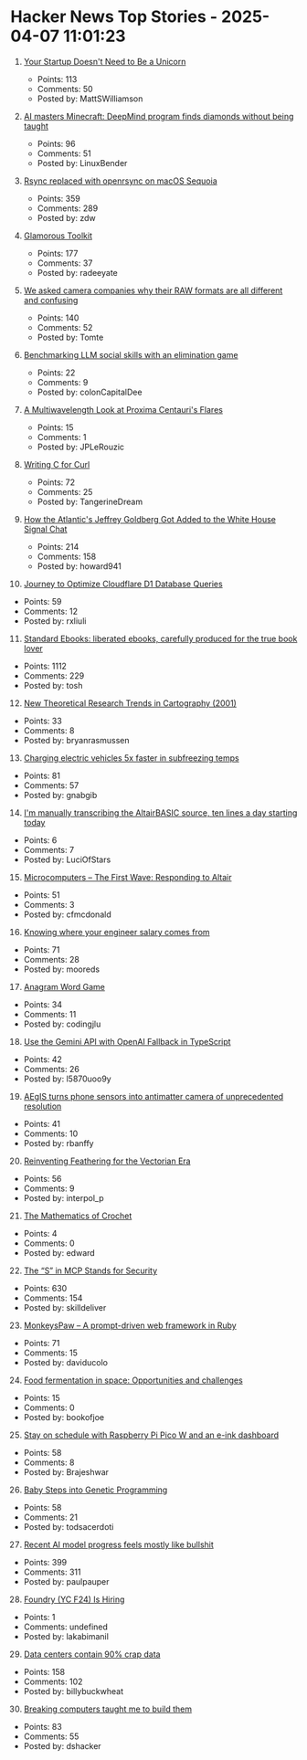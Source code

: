 # Hacker News Top Stories - 2025-04-07 11:01:23

1. [Your Startup Doesn't Need to Be a Unicorn](https://mattgiustwilliamson.substack.com/p/your-startup-doesnt-need-to-be-a)
   - Points: 113
   - Comments: 50
   - Posted by: MattSWilliamson

2. [AI masters Minecraft: DeepMind program finds diamonds without being taught](https://www.nature.com/articles/d41586-025-01019-w)
   - Points: 96
   - Comments: 51
   - Posted by: LinuxBender

3. [Rsync replaced with openrsync on macOS Sequoia](https://derflounder.wordpress.com/2025/04/06/rsync-replaced-with-openrsync-on-macos-sequoia/)
   - Points: 359
   - Comments: 289
   - Posted by: zdw

4. [Glamorous Toolkit](https://gtoolkit.com//)
   - Points: 177
   - Comments: 37
   - Posted by: radeeyate

5. [We asked camera companies why their RAW formats are all different and confusing](https://www.theverge.com/tech/640119/camera-raw-spec-format-explained-adobe-dng-canon-nikon-sony-fujifilm)
   - Points: 140
   - Comments: 52
   - Posted by: Tomte

6. [Benchmarking LLM social skills with an elimination game](https://github.com/lechmazur/elimination_game)
   - Points: 22
   - Comments: 9
   - Posted by: colonCapitalDee

7. [A Multiwavelength Look at Proxima Centauri's Flares](https://www.centauri-dreams.org/2025/04/01/a-multiwavelength-look-at-proxima-centauris-flares/)
   - Points: 15
   - Comments: 1
   - Posted by: JPLeRouzic

8. [Writing C for Curl](https://daniel.haxx.se/blog/2025/04/07/writing-c-for-curl/)
   - Points: 72
   - Comments: 25
   - Posted by: TangerineDream

9. [How the Atlantic's Jeffrey Goldberg Got Added to the White House Signal Chat](https://www.theguardian.com/us-news/2025/apr/06/signal-group-chat-leak-how-it-happened)
   - Points: 214
   - Comments: 158
   - Posted by: howard941

10. [Journey to Optimize Cloudflare D1 Database Queries](https://gist.github.com/rxliuli/be31cbded41ef7eac6ae0da9070c8ef8)
   - Points: 59
   - Comments: 12
   - Posted by: rxliuli

11. [Standard Ebooks: liberated ebooks, carefully produced for the true book lover](https://standardebooks.org)
   - Points: 1112
   - Comments: 229
   - Posted by: tosh

12. [New Theoretical Research Trends in Cartography (2001)](https://www.researchgate.net/publication/26467883_NEW_THEORETICAL_RESEARCH_TRENDS_IN_CARTOGRAPHY)
   - Points: 33
   - Comments: 8
   - Posted by: bryanrasmussen

13. [Charging electric vehicles 5x faster in subfreezing temps](https://news.umich.edu/charging-electric-vehicles-5x-faster-in-subfreezing-temps/)
   - Points: 81
   - Comments: 57
   - Posted by: gnabgib

14. [I'm manually transcribing the AltairBASIC source, ten lines a day starting today](https://codeberg.org/luciofstars/altabasic)
   - Points: 6
   - Comments: 7
   - Posted by: LuciOfStars

15. [Microcomputers – The First Wave: Responding to Altair](https://technicshistory.com/2025/04/06/microcomputers-the-first-wave-responding-to-altair/)
   - Points: 51
   - Comments: 3
   - Posted by: cfmcdonald

16. [Knowing where your engineer salary comes from](https://www.seangoedecke.com/where-the-money-comes-from/)
   - Points: 71
   - Comments: 28
   - Posted by: mooreds

17. [Anagram Word Game](https://codingjlu.github.io/anagram/)
   - Points: 34
   - Comments: 11
   - Posted by: codingjlu

18. [Use the Gemini API with OpenAI Fallback in TypeScript](https://sometechblog.com/posts/try-gemini-api-with-openai-fallback/)
   - Points: 42
   - Comments: 26
   - Posted by: l5870uoo9y

19. [AEgIS turns phone sensors into antimatter camera of unprecedented resolution](https://home.cern/news/news/experiments/aegis-transforms-smartphone-sensors-antimatter-camera-unprecedented)
   - Points: 41
   - Comments: 10
   - Posted by: rbanffy

20. [Reinventing Feathering for the Vectorian Era](https://rive.app/blog/how-rive-reinvented-feathering-for-the-vectorian-era)
   - Points: 56
   - Comments: 9
   - Posted by: interpol_p

21. [The Mathematics of Crochet](https://hellohartblog.wordpress.com/2015/05/25/the-mathematics-of-crochet/)
   - Points: 4
   - Comments: 0
   - Posted by: edward

22. [The “S” in MCP Stands for Security](https://elenacross7.medium.com/%EF%B8%8F-the-s-in-mcp-stands-for-security-91407b33ed6b)
   - Points: 630
   - Comments: 154
   - Posted by: skilldeliver

23. [MonkeysPaw – A prompt-driven web framework in Ruby](https://worksonmymachine.substack.com/p/introducing-monkeyspaw-a-prompt-driven)
   - Points: 71
   - Comments: 15
   - Posted by: daviducolo

24. [Food fermentation in space: Opportunities and challenges](https://www.cell.com/iscience/fulltext/S2589-0042(25)00450-X)
   - Points: 15
   - Comments: 0
   - Posted by: bookofjoe

25. [Stay on schedule with Raspberry Pi Pico W and an e-ink dashboard](https://www.raspberrypi.com/news/stay-on-schedule-with-raspberry-pi-pico-w-and-an-e-ink-dashboard/)
   - Points: 58
   - Comments: 8
   - Posted by: Brajeshwar

26. [Baby Steps into Genetic Programming](https://aerique.blogspot.com/2011/01/baby-steps-into-genetic-programming.html)
   - Points: 58
   - Comments: 21
   - Posted by: todsacerdoti

27. [Recent AI model progress feels mostly like bullshit](https://www.lesswrong.com/posts/4mvphwx5pdsZLMmpY/recent-ai-model-progress-feels-mostly-like-bullshit)
   - Points: 399
   - Comments: 311
   - Posted by: paulpauper

28. [Foundry (YC F24) Is Hiring](https://www.ycombinator.com/companies/foundry/jobs/WvDDlqc-founding-fullstack-engineer-building-the-future-of-browser-agents)
   - Points: 1
   - Comments: undefined
   - Posted by: lakabimanil

29. [Data centers contain 90% crap data](https://gerrymcgovern.com/data-centers-contain-90-crap-data/)
   - Points: 158
   - Comments: 102
   - Posted by: billybuckwheat

30. [Breaking computers taught me to build them](https://danielsada.tech/blog/carreer-part-1-the-foundation-years/)
   - Points: 83
   - Comments: 55
   - Posted by: dshacker

